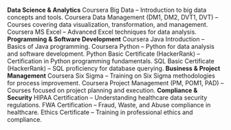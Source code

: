 **Data Science & Analytics**
Coursera Big Data – Introduction to big data concepts and tools.
Coursera Data Management (DM1, DM2, DVT1, DVT) – Courses covering data visualization, transformation, and management.
Coursera MS Excel – Advanced Excel techniques for data analysis.
**Programming & Software Development**
Coursera Java Introduction – Basics of Java programming.
Coursera Python – Python for data analysis and software development.
Python Basic Certificate (HackerRank) – Certification in Python programming fundamentals.
SQL Basic Certificate (HackerRank) – SQL proficiency for database querying.
**Business & Project Management**
Coursera Six Sigma – Training on Six Sigma methodologies for process improvement.
Coursera Project Management (PM, POM1, PAD) – Courses focused on project planning and execution.
**Compliance & Security**
HIPAA Certification – Understanding healthcare data security regulations.
FWA Certification – Fraud, Waste, and Abuse compliance in healthcare.
Ethics Certificate – Training in professional ethics and compliance.
